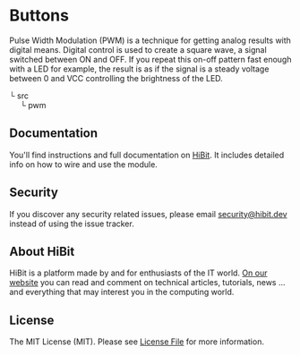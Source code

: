 # Buttons
Pulse Width Modulation (PWM) is a technique for getting analog results with digital means. Digital control is used to create a square wave, a signal switched between ON and OFF. If you repeat this on-off pattern fast enough with a LED for example, the result is as if the signal is a steady voltage between 0 and VCC controlling the brightness of the LED.  

└ src  
&nbsp;&nbsp;&nbsp;&nbsp;&nbsp;└ pwm  


## Documentation
You'll find instructions and full documentation on [HiBit](https://www.hibit.dev/posts/30/what-is-pwm-and-how-it-works). It includes detailed info on how to wire and use the module.

## Security
If you discover any security related issues, please email security@hibit.dev instead of using the issue tracker.

## About HiBit
HiBit is a platform made by and for enthusiasts of the IT world. [On our website](https://www.hibit.dev) you can read and comment on technical articles, tutorials, news ... and everything that may interest you in the computing world.

## License
The MIT License (MIT). Please see [License File](LICENSE) for more information.
